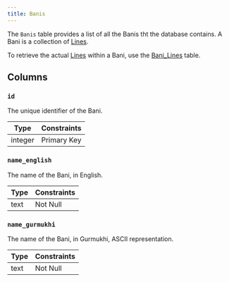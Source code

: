 ```yaml
---
title: Banis
---
```


The `Banis` table provides a list of all the Banis tht the database contains. A Bani is a collection of [Lines](/database/schema/lines).

To retrieve the actual [Lines](/database/schema/lines) within a Bani, use the [Bani_Lines](/database/schema/bani_lines) table.

## Columns

### `id`

The unique identifier of the Bani.

| Type    | Constraints |
| ------- | ----------- |
| integer | Primary Key |

### `name_english`

The name of the Bani, in English.

| Type | Constraints |
| ---- | ----------- |
| text | Not Null    |

### `name_gurmukhi`

The name of the Bani, in Gurmukhi, ASCII representation.

| Type | Constraints |
| ---- | ----------- |
| text | Not Null    |

